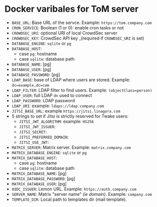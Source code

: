# Docker varibales for ToM server

 * `BASE_URL`: Base URL of the servce. Example: `https://tom.company.com`
 * `CRON_SERVICE`: Boolean (1 or 0): enable cron tasks or not
 * `CROWDSEC_URI`: optional URI of local CrowdSec server
 * `CROWDSEC_KEY`: CrowdSec API key _(required if `CROWDSEC_URI` is set)
 * `DATABASE_ENGINE`: `sqlite` or `pg`
 * `DATABASE_HOST`:
   * case `pg`: hostname
   * case `sqlite`: database path
 * `DATABASE_NAME`: [pg]
 * `DATABASE_USER`: [pg]
 * `DATABASE_PASSWORD`: [pg]
 * `LDAP_BASE`: base of LDAP where users are stored. Example: `dc=example,dc=com`
 * `LDAP_FILTER`: LDAP filter to find users. Example: `(objectClass=person)`
 * `LDAP_USER`: full LDAP `dn` used to connect
 * `LDAP_PASSWORD`: LDAP password
 * `LDAP_URI`: example: `ldaps://ldap.company.com`
 * `JITSI_BASE_URL`: example `https://jitsi.linagora.com`
 * 5 strings to set if Jitsi is strictly reserved for Twake users:
   * `JITSI_JWT_ALGORITHM`: example: `HS256`
   * `JITSI_JWT_ISSUER`: 
   * `JITSI_SECRET`: 
   * `JITSI_PREFERRED_DOMAIN`: 
   * `JITSI_USE_JWT`: 
 * `MATRIX_SERVER`: Matrix server. Example: `matrix.company.com`
 * `MATRIX_DATABASE_ENGINE`: `sqlite` or `pg`
 * `MATRIX_DATABASE_HOST`:
   * case `pg`: hostname
   * case `sqlite`: database path
 * `MATRIX_DATABASE_NAME`: [pg]
 * `MATRIX_DATABASE_PASSWORD`: [pg]
 * `MATRIX_DATABASE_USER`: [pg]
 * `OIDC_ISSUER`: Lemon URL. Example: `https://auth.company.com`
 * `SERVER_NAME`: Matrix "server name" _(ie domain)_. Example: `company.com`
 * `TEMPLATE_DIR`: Local path to templates dir (mail template).
